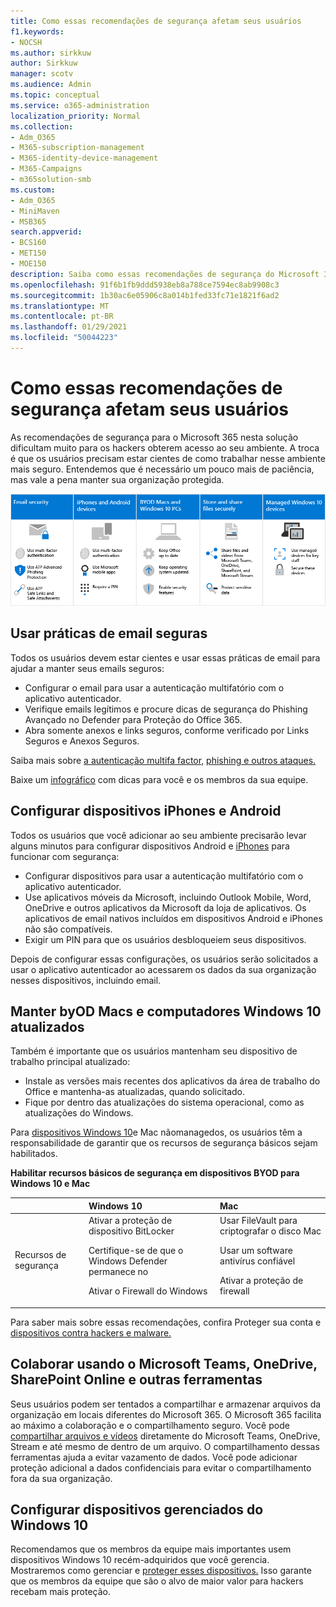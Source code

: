 ```yaml
---
title: Como essas recomendações de segurança afetam seus usuários
f1.keywords:
- NOCSH
ms.author: sirkkuw
author: Sirkkuw
manager: scotv
ms.audience: Admin
ms.topic: conceptual
ms.service: o365-administration
localization_priority: Normal
ms.collection:
- Adm_O365
- M365-subscription-management
- M365-identity-device-management
- M365-Campaigns
- m365solution-smb
ms.custom:
- Adm_O365
- MiniMaven
- MSB365
search.appverid:
- BCS160
- MET150
- MOE150
description: Saiba como essas recomendações de segurança do Microsoft 365 Business Premium afetam seus usuários e protegem seus dados.
ms.openlocfilehash: 91f6b1fb9ddd5938eb8a788ce7594ec8ab9908c3
ms.sourcegitcommit: 1b30ac6e05906c8a014b1fed33fc71e1821f6ad2
ms.translationtype: MT
ms.contentlocale: pt-BR
ms.lasthandoff: 01/29/2021
ms.locfileid: "50044223"
---
```

# <a name="how-these-security-recommendations-affect-your-users"></a>Como essas recomendações de segurança afetam seus usuários

As recomendações de segurança para o Microsoft 365 nesta solução dificultam muito para os hackers obterem acesso ao seu ambiente. A troca é que os usuários precisam estar cientes de como trabalhar nesse ambiente mais seguro. Entendemos que é necessário um pouco mais de paciência, mas vale a pena manter sua organização protegida.

![Ilustração que soma pontos principais de abaixo para iPhones, dispositivos Android, Macs, Windows 10, compartilhamento e equipe principal](../media/M365-democracy-Users_900px.png)

## <a name="use-secure-email-practices"></a>Usar práticas de email seguras

Todos os usuários devem estar cientes e usar essas práticas de email para ajudar a manter seus emails seguros:

- Configurar o email para usar a autenticação multifatório com o aplicativo autenticador.
- Verifique emails legítimos e procure dicas de segurança do Phishing Avançado no Defender para Proteção do Office 365.
- Abra somente anexos e links seguros, conforme verificado por Links Seguros e Anexos Seguros.

Saiba mais sobre [a autenticação multifa factor,](m365-campaigns-multifactor-authenication.md) [phishing e outros ataques.](m365-campaigns-phishing-and-attacks.md)

Baixe um [infográfico](m365-campaigns-protect-campaign-infographic.md) com dicas para você e os membros da sua equipe.

## <a name="set-up-iphones-and-android-devices"></a>Configurar dispositivos iPhones e Android

Todos os usuários que você adicionar ao seu ambiente precisarão levar alguns minutos para configurar dispositivos Android e [iPhones](../business/set-up-mobile-devices.md?toc=%2Fmicrosoft-365%2Fcampaigns%2Ftoc.json) para funcionar com segurança:

- Configurar dispositivos para usar a autenticação multifatório com o aplicativo autenticador.
- Use aplicativos móveis da Microsoft, incluindo Outlook Mobile, Word, OneDrive e outros aplicativos da Microsoft da loja de aplicativos. Os aplicativos de email nativos incluídos em dispositivos Android e iPhones não são compatíveis. 
- Exigir um PIN para que os usuários desbloqueiem seus dispositivos.

Depois de configurar essas configurações, os usuários serão solicitados a usar o aplicativo autenticador ao acessarem os dados da sua organização nesses dispositivos, incluindo email.

## <a name="keep-byod-macs-and-windows-10-pcs-fresh"></a>Manter byOD Macs e computadores Windows 10 atualizados

Também é importante que os usuários mantenham seu dispositivo de trabalho principal atualizado:

- Instale as versões mais recentes dos aplicativos da área de trabalho do Office e mantenha-as atualizadas, quando solicitado.
- Fique por dentro das atualizações do sistema operacional, como as atualizações do Windows.

Para [dispositivos Windows 10](m365-campaigns-protect-pcs-macs.md)e Mac nãomanagedos, os usuários têm a responsabilidade de garantir que os recursos de segurança básicos sejam habilitados.

**Habilitar recursos básicos de segurança em dispositivos BYOD para Windows 10 e Mac**

| |**Windows 10**|**Mac**|
|:-----|:-----|:------|
|Recursos de segurança|Ativar a proteção de dispositivo BitLocker<p><p> Certifique-se de que o Windows Defender permanece no <p>Ativar o Firewall do Windows| Usar FileVault para criptografar o disco Mac <p><p>Usar um software antivírus confiável <p>Ativar a proteção de firewall|

Para saber mais sobre essas recomendações, confira Proteger sua conta e [dispositivos contra hackers e malware.](https://support.office.com/article/Protect-your-account-and-devices-from-hackers-and-malware-066d6216-a56b-4f90-9af3-b3a1e9a327d6#ID0EAABAAA=Windows_10)

## <a name="collaborate-using-microsoft-teams-onedrive-sharepoint-online-and-other-tools"></a>Colaborar usando o Microsoft Teams, OneDrive, SharePoint Online e outras ferramentas

Seus usuários podem ser tentados a compartilhar e armazenar arquivos da organização em locais diferentes do Microsoft 365. O Microsoft 365 facilita ao máximo a colaboração e o compartilhamento seguro. Você pode [compartilhar arquivos e vídeos](share-files-and-videos.md) diretamente do Microsoft Teams, OneDrive, Stream e até mesmo de dentro de um arquivo. O compartilhamento dessas ferramentas ajuda a evitar vazamento de dados. Você pode adicionar proteção adicional a dados confidenciais para evitar o compartilhamento fora da sua organização.

## <a name="set-up-managed-windows-10-devices"></a>Configurar dispositivos gerenciados do Windows 10

Recomendamos que os membros da equipe mais importantes usem dispositivos Windows 10 recém-adquiridos que você gerencia. Mostraremos como gerenciar e [proteger esses dispositivos.](../business/set-up-windows-devices.md?toc=/microsoft-365/campaigns/toc.json) Isso garante que os membros da equipe que são o alvo de maior valor para hackers recebam mais proteção.
